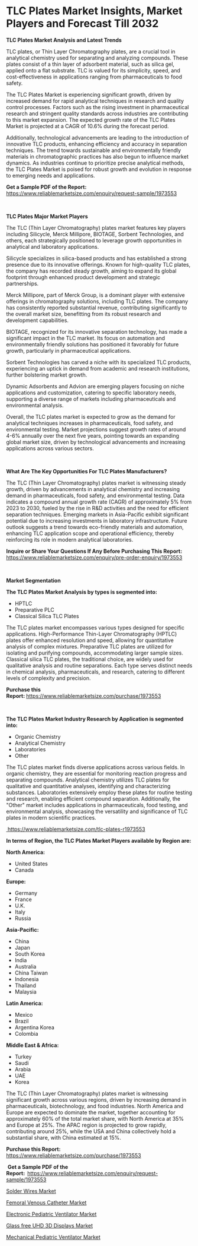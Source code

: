 <p><h1>TLC Plates Market Insights, Market Players and Forecast Till 2032</h1></p><p><strong>TLC Plates Market Analysis and Latest Trends</strong></p>
<p><p>TLC plates, or Thin Layer Chromatography plates, are a crucial tool in analytical chemistry used for separating and analyzing compounds. These plates consist of a thin layer of adsorbent material, such as silica gel, applied onto a flat substrate. TLC is valued for its simplicity, speed, and cost-effectiveness in applications ranging from pharmaceuticals to food safety.</p><p>The TLC Plates Market is experiencing significant growth, driven by increased demand for rapid analytical techniques in research and quality control processes. Factors such as the rising investment in pharmaceutical research and stringent quality standards across industries are contributing to this market expansion. The expected growth rate of the TLC Plates Market is projected at a CAGR of 10.6% during the forecast period.</p><p>Additionally, technological advancements are leading to the introduction of innovative TLC products, enhancing efficiency and accuracy in separation techniques. The trend towards sustainable and environmentally friendly materials in chromatographic practices has also begun to influence market dynamics. As industries continue to prioritize precise analytical methods, the TLC Plates Market is poised for robust growth and evolution in response to emerging needs and applications.</p></p>
<p><strong>Get a Sample PDF of the Report:&nbsp;</strong> <a href="https://www.reliablemarketsize.com/enquiry/request-sample/1973553?utm_campaign=2245&utm_medium=2&utm_source=Github&utm_content=ia&utm_term=31012025&utm_id=tlc-plates">https://www.reliablemarketsize.com/enquiry/request-sample/1973553</a></p>
<p>&nbsp;</p>
<p><strong>TLC Plates Major Market Players</strong></p>
<p><p>The TLC (Thin Layer Chromatography) plates market features key players including Silicycle, Merck Millipore, BIOTAGE, Sorbent Technologies, and others, each strategically positioned to leverage growth opportunities in analytical and laboratory applications.</p><p>Silicycle specializes in silica-based products and has established a strong presence due to its innovative offerings. Known for high-quality TLC plates, the company has recorded steady growth, aiming to expand its global footprint through enhanced product development and strategic partnerships.</p><p>Merck Millipore, part of Merck Group, is a dominant player with extensive offerings in chromatography solutions, including TLC plates. The company has consistently reported substantial revenue, contributing significantly to the overall market size, benefitting from its robust research and development capabilities.</p><p>BIOTAGE, recognized for its innovative separation technology, has made a significant impact in the TLC market. Its focus on automation and environmentally friendly solutions has positioned it favorably for future growth, particularly in pharmaceutical applications.</p><p>Sorbent Technologies has carved a niche with its specialized TLC products, experiencing an uptick in demand from academic and research institutions, further bolstering market growth. </p><p>Dynamic Adsorbents and Advion are emerging players focusing on niche applications and customization, catering to specific laboratory needs, supporting a diverse range of markets including pharmaceuticals and environmental analysis.</p><p>Overall, the TLC plates market is expected to grow as the demand for analytical techniques increases in pharmaceuticals, food safety, and environmental testing. Market projections suggest growth rates of around 4-6% annually over the next five years, pointing towards an expanding global market size, driven by technological advancements and increasing applications across various sectors.</p></p>
<p>&nbsp;</p>
<p><strong>What Are The Key Opportunities For TLC Plates Manufacturers?</strong></p>
<p><p>The TLC (Thin Layer Chromatography) plates market is witnessing steady growth, driven by advancements in analytical chemistry and increasing demand in pharmaceuticals, food safety, and environmental testing. Data indicates a compound annual growth rate (CAGR) of approximately 5% from 2023 to 2030, fueled by the rise in R&D activities and the need for efficient separation techniques. Emerging markets in Asia-Pacific exhibit significant potential due to increasing investments in laboratory infrastructure. Future outlook suggests a trend towards eco-friendly materials and automation, enhancing TLC application scope and operational efficiency, thereby reinforcing its role in modern analytical laboratories.</p></p>
<p><strong>Inquire or Share Your Questions If Any Before Purchasing This Report:</strong> <a href="https://www.reliablemarketsize.com/enquiry/pre-order-enquiry/1973553?utm_campaign=2245&utm_medium=2&utm_source=Github&utm_content=ia&utm_term=31012025&utm_id=tlc-plates">https://www.reliablemarketsize.com/enquiry/pre-order-enquiry/1973553</a></p>
<p>&nbsp;</p>
<p><strong>Market Segmentation</strong></p>
<p><strong>The TLC Plates Market Analysis by types is segmented into:</strong></p>
<p><ul><li>HPTLC</li><li>Preparative PLC</li><li>Classical Silica TLC Plates</li></ul></p>
<p><p>The TLC plates market encompasses various types designed for specific applications. High-Performance Thin-Layer Chromatography (HPTLC) plates offer enhanced resolution and speed, allowing for quantitative analysis of complex mixtures. Preparative TLC plates are utilized for isolating and purifying compounds, accommodating larger sample sizes. Classical silica TLC plates, the traditional choice, are widely used for qualitative analysis and routine separations. Each type serves distinct needs in chemical analysis, pharmaceuticals, and research, catering to different levels of complexity and precision.</p></p>
<p><strong>Purchase this Report:&nbsp;</strong><a href="https://www.reliablemarketsize.com/purchase/1973553?utm_campaign=2245&utm_medium=2&utm_source=Github&utm_content=ia&utm_term=31012025&utm_id=tlc-plates">https://www.reliablemarketsize.com/purchase/1973553</a></p>
<p>&nbsp;</p>
<p><strong>The TLC Plates Market Industry Research by Application is segmented into:</strong></p>
<p><ul><li>Organic Chemistry</li><li>Analytical Chemistry</li><li>Laboratories</li><li>Other</li></ul></p>
<p><p>The TLC plates market finds diverse applications across various fields. In organic chemistry, they are essential for monitoring reaction progress and separating compounds. Analytical chemistry utilizes TLC plates for qualitative and quantitative analyses, identifying and characterizing substances. Laboratories extensively employ these plates for routine testing and research, enabling efficient compound separation. Additionally, the "Other" market includes applications in pharmaceuticals, food testing, and environmental analysis, showcasing the versatility and significance of TLC plates in modern scientific practices.</p></p>
<p><a href="https://www.reliablemarketsize.com/tlc-plates-r1973553?utm_campaign=2245&utm_medium=2&utm_source=Github&utm_content=ia&utm_term=31012025&utm_id=tlc-plates">&nbsp;https://www.reliablemarketsize.com/tlc-plates-r1973553</a></p>
<p><strong>In terms of Region, the TLC Plates Market Players available by Region are:</strong></p>
<p>
    <p> <strong> North America: </strong>
        <ul>
            <li>United States</li>
            <li>Canada</li>
        </ul>
        </p> 
    <p> <strong> Europe: </strong>
        <ul>
            <li>Germany</li>
            <li>France</li>
            <li>U.K.</li>
            <li>Italy</li>
            <li>Russia</li>
        </ul>
        </p> 
    <p> <strong> Asia-Pacific: </strong>
        <ul>
            <li>China</li>
            <li>Japan</li>
            <li>South Korea</li>
            <li>India</li>
            <li>Australia</li>
            <li>China Taiwan</li>
            <li>Indonesia</li>
            <li>Thailand</li>
            <li>Malaysia</li>
        </ul>
        </p> 
    <p> <strong> Latin America: </strong>
        <ul>
            <li>Mexico</li>
            <li>Brazil</li>
            <li>Argentina Korea</li>
            <li>Colombia</li>
        </ul>
        </p> 
    <p> <strong> Middle East & Africa: </strong>
        <ul>
            <li>Turkey</li>
            <li>Saudi</li>
            <li>Arabia</li>
            <li>UAE</li>
            <li>Korea</li>
        </ul>
    </p>
    </p>
<p><p>The TLC (Thin Layer Chromatography) plates market is witnessing significant growth across various regions, driven by increasing demand in pharmaceuticals, biotechnology, and food industries. North America and Europe are expected to dominate the market, together accounting for approximately 60% of the total market share, with North America at 35% and Europe at 25%. The APAC region is projected to grow rapidly, contributing around 25%, while the USA and China collectively hold a substantial share, with China estimated at 15%.</p></p>
<p><strong>Purchase this Report: </strong><a href="https://www.reliablemarketsize.com/purchase/1973553?utm_campaign=2245&utm_medium=2&utm_source=Github&utm_content=ia&utm_term=31012025&utm_id=tlc-plates">https://www.reliablemarketsize.com/purchase/1973553</a></p>
<p>&nbsp;<strong>Get a Sample PDF of the Report:&nbsp;&nbsp;</strong><a href="https://www.reliablemarketsize.com/enquiry/request-sample/1973553?utm_campaign=2245&utm_medium=2&utm_source=Github&utm_content=ia&utm_term=31012025&utm_id=tlc-plates">https://www.reliablemarketsize.com/enquiry/request-sample/1973553</a></p>
<p><strong></strong></p>
<p><p><a href="https://github.com/rileymgdorcas/Market-Research-Report-List-1/blob/main/solder-wires-market.md?utm_campaign=2245&utm_medium=2&utm_source=Github&utm_content=ia&utm_term=31012025&utm_id=tlc-plates">Solder Wires Market</a></p><p><a href="https://www.linkedin.com/pulse/foreign-market-opportunities-dynamics-analysis-femoral-venous-6uwxc?utm_campaign=2245&utm_medium=2&utm_source=Github&utm_content=ia&utm_term=31012025&utm_id=tlc-plates">Femoral Venous Catheter Market</a></p><p><a href="https://www.linkedin.com/pulse/global-electronic-pediatric-ventilator-market-forecast-dtzif?utm_campaign=2245&utm_medium=2&utm_source=Github&utm_content=ia&utm_term=31012025&utm_id=tlc-plates">Electronic Pediatric Ventilator Market</a></p><p><a href="https://www.linkedin.com/pulse/glass-free-uhd-3d-displays-market-evolution-global-trends-regional-qlouc?utm_campaign=2245&utm_medium=2&utm_source=Github&utm_content=ia&utm_term=31012025&utm_id=tlc-plates">Glass free UHD 3D Displays Market</a></p><p><a href="https://www.linkedin.com/pulse/mechanical-pediatric-ventilator-market-expected-continue-aknmf?utm_campaign=2245&utm_medium=2&utm_source=Github&utm_content=ia&utm_term=31012025&utm_id=tlc-plates">Mechanical Pediatric Ventilator Market</a></p></p>